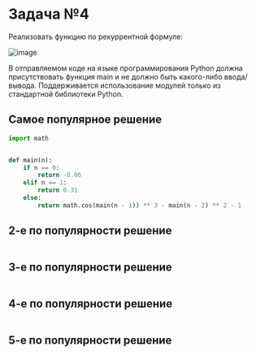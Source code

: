 #  Задача №4
Реализовать функцию по рекуррентной формуле:

![image](https://github.com/user-attachments/assets/5980c7f1-92a7-47ef-af1b-05cda12089ff)

В отправляемом коде на языке программирования Python должна присутствовать функция main и не должно быть какого-либо ввода/вывода. Поддерживается использование модулей только из стандартной библиотеки Python.

## Самое популярное решение

```python
import math


def main(n):
    if n == 0:
        return -0.06
    elif n == 1:
        return 0.31
    else:
        return math.cos(main(n - 1)) ** 3 - main(n - 2) ** 2 - 1

```

## 2-е по популярности решение

```python

```
## 3-е по популярности решение

```python

```

## 4-е по популярности решение

```python

```

## 5-е по популярности решение

```python

```
